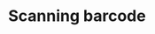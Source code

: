 ---
sectionid: sbarcode
sectionclass: h2
title: Scanning barcode
parent-id: barcodes
number: 7100
---